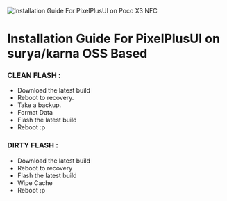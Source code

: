![Installation Guide For PixelPlusUI on Poco X3 NFC](https://i.imgur.com/pmZkslu.png "Installation")

# Installation Guide For PixelPlusUI on surya/karna OSS Based

### CLEAN FLASH :
- Download the latest build
- Reboot to recovery.
- Take a backup.
- Format Data
- Flash the latest build
- Reboot :p

### DIRTY FLASH :
- Download the latest build
- Reboot to recovery
- Flash the latest build
- Wipe Cache
- Reboot :p

